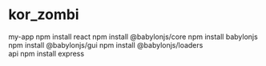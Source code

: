 # kor_zombi

my-app          npm install react
                npm install @babylonjs/core
                npm install babylonjs
                npm install @babylonjs/gui
                npm install @babylonjs/loaders  
api             npm install express

